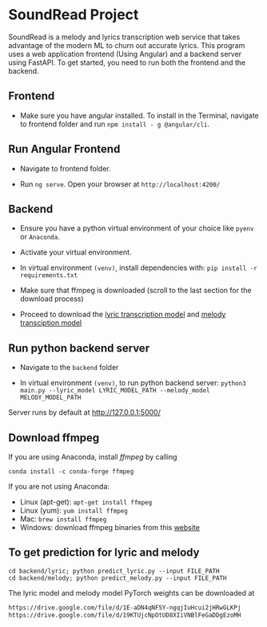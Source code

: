 # SoundRead Project
SoundRead is a melody and lyrics transcription web service that takes advantage of the modern ML to churn out accurate lyrics.
This program uses a web application frontend (Using Angular) and a backend server using FastAPI. To get started, you need to run both the frontend and the backend.
## Frontend
- Make sure you have angular installed. To install in the Terminal, navigate to frontend folder and run ``npm install - g @angular/cli``.

## Run Angular Frontend
- Navigate to frontend folder.

- Run ``ng serve``. Open your browser at ``http://localhost:4200/``

## Backend
- Ensure you have a python virtual environment of your choice like `pyenv` or `Anaconda`.

- Activate your virtual environment.

- In virtual environment `(venv)`, install dependencies with: `pip install -r requirements.txt`

- Make sure that ffmpeg is downloaded (scroll to the last section for the download process)

- Proceed to download the [lyric transcription model](https://drive.google.com/file/d/1E-aDN4qNF5Y-ngqjIuHcui2jHRwGLKPj) and [melody transciption model](https://drive.google.com/file/d/19KTUjcNpOtUD8XIiVNBlFeGaDDgEzoMH)

## Run python backend server
- Navigate to the `backend` folder

- In virtual environment `(venv)`, to run python backend server: `python3 main.py --lyric_model LYRIC_MODEL_PATH --melody_model MELODY_MODEL_PATH`

Server runs by default at http://127.0.0.1:5000/

## Download ffmpeg
If you are using Anaconda, install *ffmpeg* by calling
```
conda install -c conda-forge ffmpeg
```
If you are not using Anaconda:

* Linux (apt-get): `apt-get install ffmpeg`
* Linux (yum): `yum install ffmpeg`
* Mac: `brew install ffmpeg`
* Windows: download ffmpeg binaries from this [website](https://www.gyan.dev/ffmpeg/builds/)


## To get prediction for lyric and melody
```shell
cd backend/lyric; python predict_lyric.py --input FILE_PATH
cd backend/melody; python predict_melody.py --input FILE_PATH
```
The lyric model and melody model PyTorch weights can be downloaded at
```html
https://drive.google.com/file/d/1E-aDN4qNF5Y-ngqjIuHcui2jHRwGLKPj
https://drive.google.com/file/d/19KTUjcNpOtUD8XIiVNBlFeGaDDgEzoMH
```